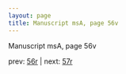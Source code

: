 ```yaml
---
layout: page
title: Manuscript msA, page 56v
---
```


Manuscript msA, page 56v

prev:  [56r](../56r) | next:  [57r](../57r)